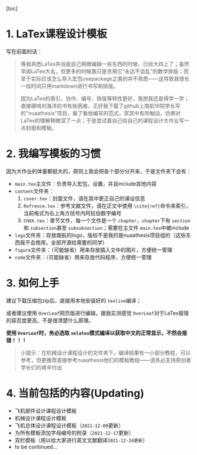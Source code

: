 [toc]

# 1. LaTex课程设计模板

写在前面的话：

> 等我熟悉LaTex并且能自己稍微编辑一些东西的时候，已经大四上了；虽然早闻LaTex大名，但更多的时候我只是贪用它“永远不会乱”的数学排版；而至于实际应该怎么导入宏包usepackage之类的并不熟悉——这导致我很长一段时间只用markdown进行书写和排版。
>
> 因为LaTex的索引、协作、编号、排版等特性更好，我想我还是得学一学；直接硬啃刘海洋的书有些困难，正好我下载了github上南航16院学长写的"nuaathesis"项目，看了看他编写的范式，冥冥中有所触动，仿佛对LaTex的理解稍微深了一点；于是尝试着自己给自己的课程设计大作业写一点封面和模板。

# 2. 我编写模板的习惯

因为大作业的体量都挺大的，原则上我会把各个部分分开来，于是文件夹下会有：

* `main.tex`主文件：负责导入宏包，设置，并且include其他内容
* `content`文件夹：
  1. `cover.tex`：封面文件，请在其中更正自己的课设信息
  2. `Refrence.tex`：参考文献文件，请在正文中使用 `\cite{ref}`命令来索引，当前格式为右上角方括号内阿拉伯数字编号
  3. `CHXX.tex`：章节文件，每一个文件是一个 `chapter`，`chapter`下有 `section`和 `subsection`甚至 `subsubsection`；需要在主文件 `main.tex`中被include
* `logo`文件夹：存放南航的logo，版权不是我的是nuaathesis项目组的（这些东西我不会商用，全部开源给需要的同学）
* `figure`文件夹：（可能缺省）用来存放插入文中的图片，方便统一管理
* `code`文件夹：（可能缺省）用来存放代码程序，方便统一管理

# 3. 如何上手

建议下载压缩包zip后，直接用本地安装好的 `texlive`编译；

或者建议使用 `OverLeaf`网页版进行编辑，据我实测感觉 `OverLeaf`对于LaTex报错的容忍度更高，不是很清楚什么原理。

**使用 `OverLeaf`时，务必选取 `xelatex`模式编译以获取中文的正常显示，不然会报错！！！**

> 小提示：在机械设计课程设计的文件夹下，编译结果有一小部分教程，可以参考，但更推荐直接参考nuaathesis他们的模板教程——请务必支持原创者学长们的艰辛付出

# 4. 当前包括的内容(Updating)

* 飞机部件设计课程设计模板
* 机械设计课程设计模板
* 飞机总体设计课程设计模板（`2021-12-09`更新）
* 为所有模板添加字母编号的附录（`2021-12-17`更新）
* 双栏模板（用以给大家进行英文文献翻译`2021-12-24更新`）
* to be continued...
